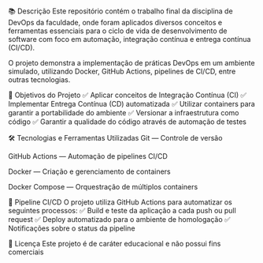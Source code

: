 📚 Descrição
Este repositório contém o trabalho final da disciplina de DevOps da faculdade, onde foram aplicados diversos conceitos e ferramentas essenciais para o ciclo de vida de desenvolvimento de software com foco em automação, integração contínua e entrega contínua (CI/CD).

O projeto demonstra a implementação de práticas DevOps em um ambiente simulado, utilizando Docker, GitHub Actions, pipelines de CI/CD, entre outras tecnologias.

🚀 Objetivos do Projeto
✅ Aplicar conceitos de Integração Contínua (CI)
✅ Implementar Entrega Contínua (CD) automatizada
✅ Utilizar containers para garantir a portabilidade do ambiente
✅ Versionar a infraestrutura como código
✅ Garantir a qualidade do código através de automação de testes

🛠️ Tecnologias e Ferramentas Utilizadas
Git — Controle de versão

GitHub Actions — Automação de pipelines CI/CD

Docker — Criação e gerenciamento de containers

Docker Compose — Orquestração de múltiplos containers

🔄 Pipeline CI/CD
O projeto utiliza GitHub Actions para automatizar os seguintes processos:
✅ Build e teste da aplicação a cada push ou pull request
✅ Deploy automatizado para o ambiente de homologação
✅ Notificações sobre o status da pipeline

📄 Licença
Este projeto é de caráter educacional e não possui fins comerciais
